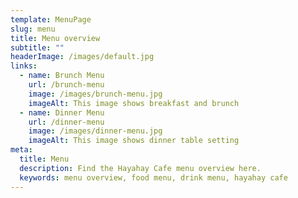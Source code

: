 ```yaml
---
template: MenuPage
slug: menu
title: Menu overview
subtitle: ""
headerImage: /images/default.jpg
links:
  - name: Brunch Menu
    url: /brunch-menu
    image: /images/brunch-menu.jpg
    imageAlt: This image shows breakfast and brunch
  - name: Dinner Menu
    url: /dinner-menu
    image: /images/dinner-menu.jpg
    imageAlt: This image shows dinner table setting
meta:
  title: Menu
  description: Find the Hayahay Cafe menu overview here.
  keywords: menu overview, food menu, drink menu, hayahay cafe
---
```

